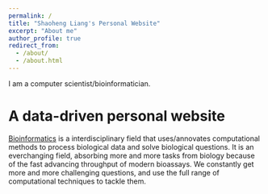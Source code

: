 ```yaml
---
permalink: /
title: "Shaoheng Liang's Personal Website"
excerpt: "About me"
author_profile: true
redirect_from: 
  - /about/
  - /about.html
---
```


I am a computer scientist/bioinformatician.

A data-driven personal website
======
[Bioinformatics](https://en.wikipedia.org/wiki/Bioinformatics) is a interdisciplinary field that uses/annovates computational methods to process biological data and solve biological questions. It is an everchanging field, absorbing more and more tasks from biology because of the fast advancing throughput of modern bioassays. We constantly get more and more challenging questions, and use the full range of computational techniques to tackle them.

